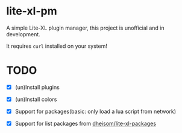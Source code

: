 # lite-xl-pm

A simple Lite-XL plugin manager, this project is unofficial and in development.

It requires `curl` installed on your system!


# TODO

  - [x] (un)Install plugins
  - [x] (un)Install colors
  - [x] Support for packages(basic: only load a lua script from network)
  - [X] Support for list packages from [dheisom/lite-xl-packages](https://github.com/dheisom/lite-xl-packages)

